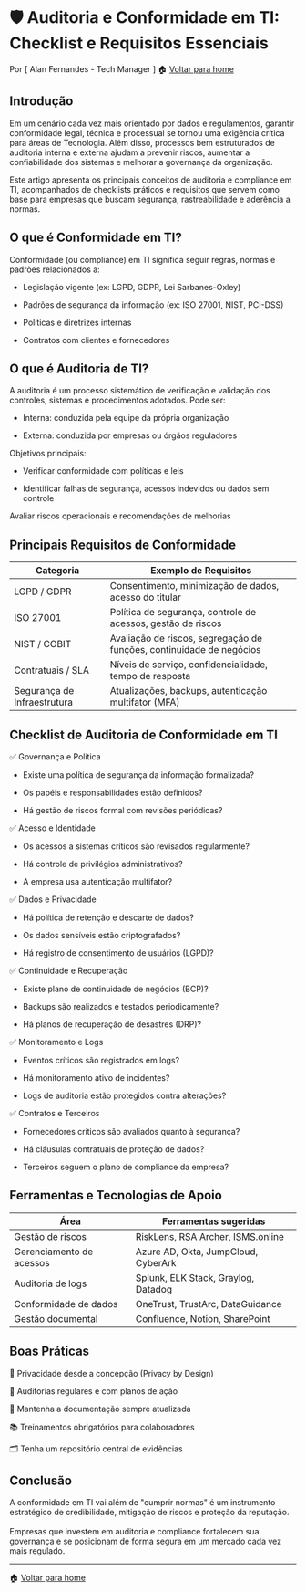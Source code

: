 # 🛡️ Auditoria e Conformidade em TI: Checklist e Requisitos Essenciais
Por [ Alan Fernandes - Tech Manager ] :house: [Voltar para home](https://github.com/af-tech-manager/portfolio/blob/main/README.md)

## Introdução
Em um cenário cada vez mais orientado por dados e regulamentos, garantir conformidade legal, técnica e processual se tornou uma exigência crítica para áreas de Tecnologia. Além disso, processos bem estruturados de auditoria interna e externa ajudam a prevenir riscos, aumentar a confiabilidade dos sistemas e melhorar a governança da organização.

Este artigo apresenta os principais conceitos de auditoria e compliance em TI, acompanhados de checklists práticos e requisitos que servem como base para empresas que buscam segurança, rastreabilidade e aderência a normas.

## O que é Conformidade em TI?
Conformidade (ou compliance) em TI significa seguir regras, normas e padrões relacionados a:

- Legislação vigente (ex: LGPD, GDPR, Lei Sarbanes-Oxley)

- Padrões de segurança da informação (ex: ISO 27001, NIST, PCI-DSS)

- Políticas e diretrizes internas

- Contratos com clientes e fornecedores

## O que é Auditoria de TI?
A auditoria é um processo sistemático de verificação e validação dos controles, sistemas e procedimentos adotados. Pode ser:

- Interna: conduzida pela equipe da própria organização

- Externa: conduzida por empresas ou órgãos reguladores

Objetivos principais:

- Verificar conformidade com políticas e leis

- Identificar falhas de segurança, acessos indevidos ou dados sem controle

Avaliar riscos operacionais e recomendações de melhorias

## Principais Requisitos de Conformidade
| Categoria                   | Exemplo de Requisitos                                                |
| --------------------------- | -------------------------------------------------------------------- |
| LGPD / GDPR                 | Consentimento, minimização de dados, acesso do titular               |
| ISO 27001                   | Política de segurança, controle de acessos, gestão de riscos         |
| NIST / COBIT                | Avaliação de riscos, segregação de funções, continuidade de negócios |
| Contratuais / SLA           | Níveis de serviço, confidencialidade, tempo de resposta              |
| Segurança de Infraestrutura | Atualizações, backups, autenticação multifator (MFA)                 |


## Checklist de Auditoria de Conformidade em TI
✅ Governança e Política
- Existe uma política de segurança da informação formalizada?

- Os papéis e responsabilidades estão definidos?

- Há gestão de riscos formal com revisões periódicas?

✅ Acesso e Identidade
- Os acessos a sistemas críticos são revisados regularmente?

- Há controle de privilégios administrativos?

- A empresa usa autenticação multifator?

✅ Dados e Privacidade
- Há política de retenção e descarte de dados?

- Os dados sensíveis estão criptografados?

- Há registro de consentimento de usuários (LGPD)?

✅ Continuidade e Recuperação
- Existe plano de continuidade de negócios (BCP)?

- Backups são realizados e testados periodicamente?

- Há planos de recuperação de desastres (DRP)?

✅ Monitoramento e Logs
- Eventos críticos são registrados em logs?

- Há monitoramento ativo de incidentes?

- Logs de auditoria estão protegidos contra alterações?

✅ Contratos e Terceiros
- Fornecedores críticos são avaliados quanto à segurança?

- Há cláusulas contratuais de proteção de dados?

- Terceiros seguem o plano de compliance da empresa?

## Ferramentas e Tecnologias de Apoio
| Área                     | Ferramentas sugeridas               |
| ------------------------ | ----------------------------------- |
| Gestão de riscos         | RiskLens, RSA Archer, ISMS.online   |
| Gerenciamento de acessos | Azure AD, Okta, JumpCloud, CyberArk |
| Auditoria de logs        | Splunk, ELK Stack, Graylog, Datadog |
| Conformidade de dados    | OneTrust, TrustArc, DataGuidance    |
| Gestão documental        | Confluence, Notion, SharePoint      |

## Boas Práticas
🔐 Privacidade desde a concepção (Privacy by Design)

🔄 Auditorias regulares e com planos de ação

🧾 Mantenha a documentação sempre atualizada

📚 Treinamentos obrigatórios para colaboradores

🗂️ Tenha um repositório central de evidências

## Conclusão
A conformidade em TI vai além de "cumprir normas" é um instrumento estratégico de credibilidade, mitigação de riscos e proteção da reputação. \
\
Empresas que investem em auditoria e compliance fortalecem sua governança e se posicionam de forma segura em um mercado cada vez mais regulado.

---
:house: [Voltar para home](https://github.com/af-tech-manager/portfolio/blob/main/README.md)
